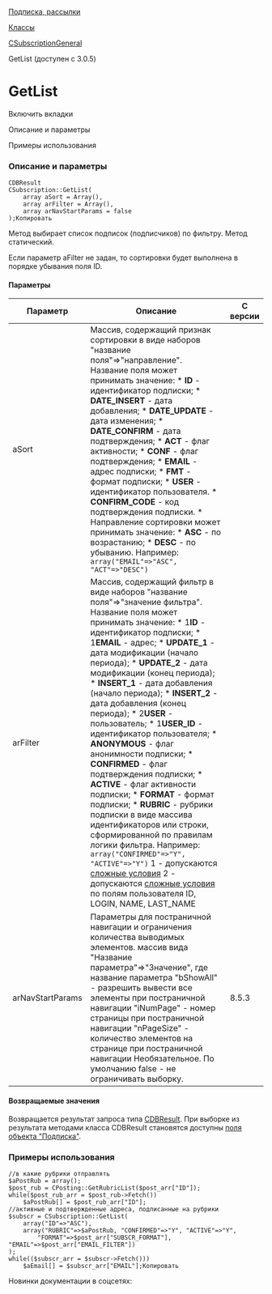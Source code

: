 [Подписка, рассылки](/api_help/subscribe/index.php)

[Классы](/api_help/subscribe/classes/index.php)

[CSubscriptionGeneral](/api_help/subscribe/classes/csubscriptiongeneral/index.php)

GetList (доступен с 3.0.5)

GetList
=======

Включить вкладки

Описание и параметры

Примеры использования

### Описание и параметры

```
CDBResult
CSubscription::GetList(
	array aSort = Array(),
	array arFilter = Array(),
	array arNavStartParams = false
);Копировать
```

Метод выбирает список подписок (подписчиков) по фильтру. Метод статический.

Если параметр aFilter не задан, то сортировки будет выполнена в порядке убывания поля ID.

#### Параметры

| Параметр | Описание | C версии |
| --- | --- | --- |
| aSort | Массив, содержащий признак сортировки в виде наборов "название поля"=>"направление".     Название поля может принимать значение:    * **ID** - идентификатор подписки; * **DATE\_INSERT** - дата добавления; * **DATE\_UPDATE** - дата изменения; * **DATE\_CONFIRM** - дата подтверждения; * **ACT** - флаг активности; * **CONF** - флаг подтверждения; * **EMAIL** - адрес подписки; * **FMT** - формат подписки; * **USER** - идентификатор пользователя. * **CONFIRM\_CODE** - код подтверждения подписки. * Направление сортировки может принимать значение: * **ASC** - по возрастанию; * **DESC** - по убыванию.  Например: `array("EMAIL"=>"ASC", "ACT"=>"DESC")` |  |
| arFilter | Массив, содержащий фильтр в виде наборов "название поля"=>"значение фильтра".     Название поля может принимать значение:    * 1**ID** - идентификатор подписки; * 1**EMAIL** - адрес; * **UPDATE\_1** - дата модификации (начало периода); * **UPDATE\_2** - дата модификации (конец периода); * **INSERT\_1** - дата добавления (начало периода); * **INSERT\_2** - дата добавления (конец периода); * 2**USER** - пользователь; * 1**USER\_ID** - идентификатор пользователя; * **ANONYMOUS** - флаг анонимности подписки; * **CONFIRMED** - флаг подтверждения подписки; * **ACTIVE** - флаг активности подписки; * **FORMAT** - формат подписки; * **RUBRIC** - рубрики подписки в виде массива идентификаторов или строки, сформированной по правилам логики фильтра.  Например: `array("CONFIRMED"=>"Y", "ACTIVE"=>"Y")`   1 - допускаются [сложные условия](/api_help/main/general/filter.php)   2 - допускаются [сложные условия](/api_help/main/general/filter.php) по полям пользователя ID, LOGIN, NAME, LAST\_NAME |  |
| arNavStartParams | Параметры для постраничной навигации и ограничения количества выводимых элементов. массив вида "Название параметра"=>"Значение", где название параметра     "bShowAll" - разрешить вывести все элементы при постраничной навигации   "iNumPage" - номер страницы при постраничной навигации   "nPageSize" - количество элементов на странице при постраничной навигации     Необязательное. По умолчанию false - не ограничивать выборку. | 8.5.3 |

#### Возвращаемые значения

Возвращается результат запроса типа [CDBResult](/api_help/main/reference/cdbresult/index.php). При выборке из результата методами класса CDBResult становятся доступны [поля объекта "Подписка"](/api_help/subscribe/classes/csubscriptiongeneral/csubscriptiongeneralfields.php).

### Примеры использования

```
//в какие рубрики отправлять
$aPostRub = array();
$post_rub = CPosting::GetRubricList($post_arr["ID"]);
while($post_rub_arr = $post_rub->Fetch())
	$aPostRub[] = $post_rub_arr["ID"];
//активные и подтвержденные адреса, подписанные на рубрики
$subscr = CSubscription::GetList(
	array("ID"=>"ASC"),
	array("RUBRIC"=>$aPostRub, "CONFIRMED"=>"Y", "ACTIVE"=>"Y",
		"FORMAT"=>$post_arr["SUBSCR_FORMAT"], "EMAIL"=>$post_arr["EMAIL_FILTER"])
);
while(($subscr_arr = $subscr->Fetch()))
	$aEmail[] = $subscr_arr["EMAIL"];Копировать
```

Новинки документации в соцсетях: